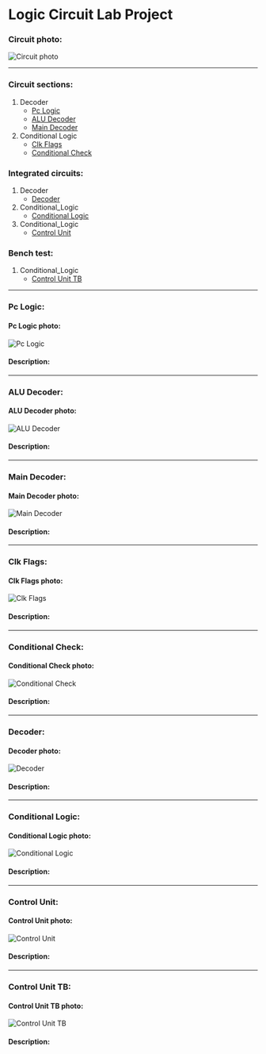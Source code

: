 # Logic Circuit Lab Project
### Circuit photo:
![Circuit photo](Pictures/Circuit.png)

---
### Circuit sections:
1. Decoder
   * [Pc Logic](#Pc-Logic)
   * [ALU Decoder](#ALU-Decoder)
   * [Main Decoder](#Main-Decoder)
3. Conditional Logic
   * [Clk Flags](#Clk-Flags)
   * [Conditional Check](#Conditional-Check)
### Integrated circuits:
1. Decoder
   * [Decoder](#Decoder)
2. Conditional_Logic
   * [Conditional Logic](#Conditional-Logic)
3. Conditional_Logic
   * [Control Unit](#Control-Unit)
### Bench test:
1. Conditional_Logic
   * [Control Unit TB](#Control-Unit-TB)
---

### Pc Logic:

#### Pc Logic photo:
![Pc Logic](Pictures/Pc_Logic.png)

#### Description:


---

### ALU Decoder:

#### ALU Decoder photo:
![ALU Decoder](Pictures/ALU_Decoder.png)

#### Description:


---

### Main Decoder:


#### Main Decoder photo:
![Main Decoder](Pictures/Main_Decoder.png)

#### Description:


---

### Clk Flags:

#### Clk Flags photo:
![Clk Flags](Pictures/Clk_Flags.png)

#### Description:


---

### Conditional Check:

#### Conditional Check photo:
![Conditional Check](Pictures/Conditional_Check.png)

#### Description:


---

### Decoder:

#### Decoder photo:
![Decoder](Pictures/Decoder.png)

#### Description:


---

### Conditional Logic:

#### Conditional Logic photo:
![Conditional Logic](Pictures/Conditional_Logic.png)

#### Description:


---

### Control Unit:

#### Control Unit photo:
![Control Unit](Pictures/Control_Unit.png)

#### Description:


---

### Control Unit TB:

#### Control Unit TB photo:
![Control Unit TB](Pictures/Control_Unit_TB.png)

#### Description:


